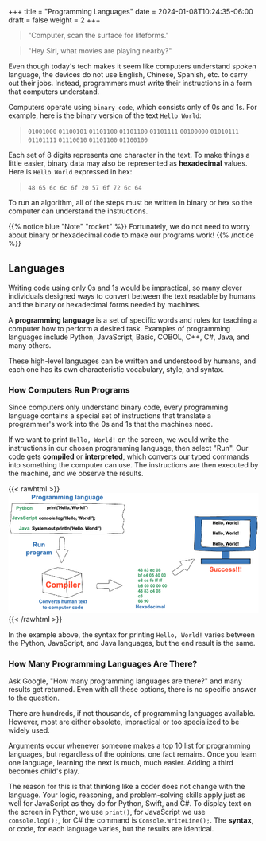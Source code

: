 +++
title = "Programming Languages"
date = 2024-01-08T10:24:35-06:00
draft = false
weight = 2
+++

   > "Computer, scan the surface for lifeforms."

   > "Hey Siri, what movies are playing nearby?"

Even though today's tech makes it seem like computers understand spoken language, the devices do not use English, Chinese, Spanish, etc. to carry out their jobs. Instead, programmers must write their instructions in a form that computers understand.

Computers operate using `binary code`, which consists only of 0s and 1s. For example, here is the binary version of the text `Hello World`:

   > `01001000` `01100101` `01101100` `01101100` `01101111` `00100000` `01010111` `01101111` `01110010` `01101100` `01100100`

Each set of 8 digits represents one character in the text.
To make things a little easier, binary data may also be represented as **hexadecimal** values. Here is `Hello World` expressed in hex:

   > `48 65 6c 6c 6f 20 57 6f 72 6c 64`

To run an algorithm, all of the steps must be written in binary or hex so the computer can understand the instructions.

{{% notice blue "Note" "rocket" %}} 
 Fortunately, we do not need to worry about binary or hexadecimal code to make our programs work!
{{% /notice %}}

## Languages

Writing code using only 0s and 1s would be impractical, so many clever individuals designed ways to convert between the text readable by humans and the binary or hexadecimal forms needed by machines.

A **programming language** is a set of specific words and rules for teaching a computer how to perform a desired task. Examples of programming languages include Python, JavaScript, Basic, COBOL, C++, C#, Java, and many others.

These high-level languages can be written and understood by humans, and each one has its own characteristic vocabulary, style, and syntax.

### How Computers Run Programs

Since computers only understand binary code, every programming language contains a special set of instructions that translate a programmer's work into the 0s and 1s that the machines need.

If we want to print `Hello, World!` on the screen, we would write the instructions in our chosen programming language, then select "Run". Our code gets **compiled** or **interpreted**, which converts our typed commands into something the computer can use. The instructions are then executed by the machine, and we observe the results.

{{< rawhtml >}}
   <img src="../images/Compiler.png" alt="diagram of code moving from IDE to compiler to Hexadecimal to monitor"  />
{{< /rawhtml >}}

In the example above, the syntax for printing `Hello, World!` varies between the Python, JavaScript, and Java languages, but the end result is the same.

### How Many Programming Languages Are There?

Ask Google, "How many programming languages are there?" and many results get returned. Even with all these options, there is no specific answer to the question.

There are hundreds, if not thousands, of programming languages available. However, most are either obsolete, impractical or too specialized to be widely used.

Arguments occur whenever someone makes a top 10 list for programming languages, but regardless of the opinions, one fact remains. Once you learn one language, learning the next is much, much easier. Adding a third becomes child's play.

The reason for this is that thinking like a coder does not change with the language. Your logic, reasoning, and problem-solving skills apply just as well for JavaScript as they do for Python, Swift, and C#. To display text on the screen in Python, we use `print()`, for JavaScript we use `console.log();`, for C# the command is `Console.WriteLine();`. The **syntax**, or code, for each language varies, but the results are identical.

